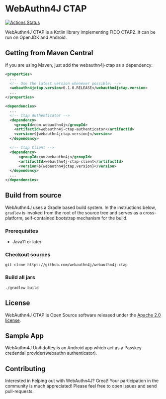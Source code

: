 # WebAuthn4J CTAP

[![Actions Status](https://github.com/webauthn4j/webauthn4j-ctap/workflows/CI/badge.svg)](https://github.com/webauthn4j/webauthn4j-ctap/actions)

WebAuthn4J CTAP is a Kotlin library implementing FIDO CTAP2. It can be run on OpenJDK and Android.

## Getting from Maven Central

If you are using Maven, just add the webauthn4j-ctap as a dependency:

```xml
<properties>
  ...
  <!-- Use the latest version whenever possible. -->
  <webauthn4jctap.version>0.1.0.RELEASE</webauthn4jctap.version>
  ...
</properties>

<dependencies>
  ...
  <!-- Ctap Authenticator -->
  <dependency>
    <groupId>com.webauthn4j</groupId>
    <artifactId>webauthn4j-ctap-authenticator</artifactId>
    <version>${webauthn4jctap.version}</version>
  </dependency>

  <!-- Ctap Client -->
  <dependency>
      <groupId>com.webauthn4j</groupId>
      <artifactId>webauthn4j-ctap-client</artifactId>
      <version>${webauthn4jctap.version}</version>
  </dependency>
  ...
</dependencies>
```

## Build from source

WebAuthn4J uses a Gradle based build system.
In the instructions below, `gradlew` is invoked from the root of the source tree and serves as a cross-platform,
self-contained bootstrap mechanism for the build.

### Prerequisites

- Java11 or later

### Checkout sources

```
git clone https://github.com/webauthn4j/webauthn4j-ctap
```

### Build all jars

```
./gradlew build
```

## License

WebAuthn4J CTAP is Open Source software released under the
[Apache 2.0 license](http://www.apache.org/licenses/LICENSE-2.0.html).

## Sample App

WebAuthn4J UnifidoKey is an Android app which act as a Passkey credential provider(webauthn authenticator).


## Contributing

Interested in helping out with WebAuthn4J? Great! Your participation in the community is much
appreciated!
Please feel free to open issues and send pull-requests.
